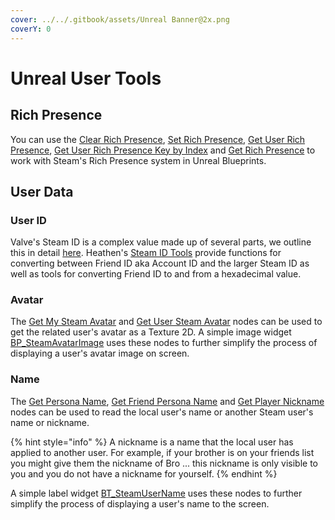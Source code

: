 ```yaml
---
cover: ../../.gitbook/assets/Unreal Banner@2x.png
coverY: 0
---
```


# Unreal User Tools

## Rich Presence

You can use the [Clear Rich Presence](../../heathens-toolkit-for-steamworks-sdk/unreal/blueprint-nodes/functions/clear-rich-presence.md), [Set Rich Presence](../../heathens-toolkit-for-steamworks-sdk/unreal/blueprint-nodes/functions/set-rich-presence.md), [Get User Rich Presence](../../heathens-toolkit-for-steamworks-sdk/unreal/blueprint-nodes/functions/get-user-rich-presence.md), [Get User Rich Presence Key by Index](../../heathens-toolkit-for-steamworks-sdk/unreal/blueprint-nodes/functions/get-user-rich-presence-key-by-index.md) and [Get Rich Presence](../../heathens-toolkit-for-steamworks-sdk/unreal/blueprint-nodes/functions/get-rich-presence.md) to work with Steam's Rich Presence system in Unreal Blueprints.

## User Data

### User ID

Valve's Steam ID is a complex value made up of several parts, we outline this in detail [here](../csteamid.md). Heathen's [Steam ID Tools](../../heathens-toolkit-for-steamworks-sdk/unreal/blueprint-nodes/functions/steam-id-tools.md) provide functions for converting between Friend ID aka Account ID and the larger Steam ID as well as tools for converting Friend ID to and from a hexadecimal value.

### Avatar

The [Get My Steam Avatar](../../heathens-toolkit-for-steamworks-sdk/unreal/blueprint-nodes/functions/get-my-steam-avatar.md) and [Get User Steam Avatar](../../heathens-toolkit-for-steamworks-sdk/unreal/blueprint-nodes/functions/get-user-steam-avatar.md) nodes can be used to get the related user's avatar as a Texture 2D. A simple image widget [BP\_SteamAvatarImage](../../heathens-toolkit-for-steamworks-sdk/unreal/widgets/bp\_steamavatarimage.md) uses these nodes to further simplify the process of displaying a user's avatar image on screen.

### Name

The [Get Persona Name](../../heathens-toolkit-for-steamworks-sdk/unreal/blueprint-nodes/functions/get-persona-name.md), [Get Friend Persona Name](../../heathens-toolkit-for-steamworks-sdk/unreal/blueprint-nodes/functions/get-friend-persona-name.md) and [Get Player Nickname](../../heathens-toolkit-for-steamworks-sdk/unreal/blueprint-nodes/functions/get-player-nickname.md) nodes can be used to read the local user's name or another Steam user's name or nickname.

{% hint style="info" %}
A nickname is a name that the local user has applied to another user. For example, if your brother is on your friends list you might give them the nickname of Bro ... this nickname is only visible to you and you do not have a nickname for yourself.
{% endhint %}

A simple label widget [BT\_SteamUserName](../../heathens-toolkit-for-steamworks-sdk/unreal/widgets/bp\_steamusername.md) uses these nodes to further simplify the process of displaying a user's name to the screen.
